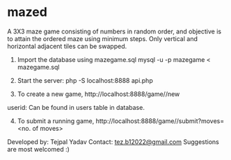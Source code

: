 # mazed
A 3X3 maze game consisting of numbers in random order, and objective is to attain the ordered maze using minimum steps. Only vertical and horizontal adjacent tiles can be swapped.

1. Import the database using mazegame.sql
mysql -u <username> -p mazegame < mazegame.sql

2. Start the server:
php -S localhost:8888 api.php

3. To create a new game,
http://localhost:8888/game/<userid>/new

userid: Can be found in users table in database.

4. To submit a running game,
http://localhost:8888/game/<userid>/submit?moves=<no. of moves>

Developed by: Tejpal Yadav
Contact: tez.b12022@gmail.com
Suggestions are most welcomed :)
